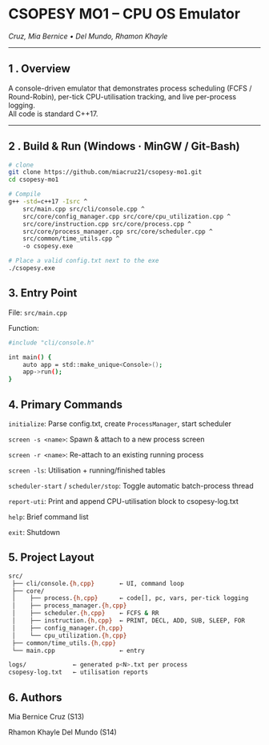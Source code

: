 # CSOPESY MO1 – CPU OS Emulator  
*Cruz, Mia Bernice  •  Del Mundo, Rhamon Khayle*  

---

## 1 . Overview
A console-driven emulator that demonstrates process scheduling (FCFS / Round-Robin), per-tick CPU-utilisation tracking, and live per-process logging.  
All code is standard C++17.

---

## 2 . Build & Run (Windows · MinGW / Git-Bash)

```bash
# clone
git clone https://github.com/miacruz21/csopesy-mo1.git
cd csopesy-mo1

# Compile
g++ -std=c++17 -Isrc ^
    src/main.cpp src/cli/console.cpp ^
    src/core/config_manager.cpp src/core/cpu_utilization.cpp ^
    src/core/instruction.cpp src/core/process.cpp ^
    src/core/process_manager.cpp src/core/scheduler.cpp ^
    src/common/time_utils.cpp ^
    -o csopesy.exe

# Place a valid config.txt next to the exe
./csopesy.exe
```

## 3. Entry Point
File: `src/main.cpp`

Function:
```bash
#include "cli/console.h"

int main() {
    auto app = std::make_unique<Console>();
    app->run();
}
```

## 4. Primary Commands

`initialize`:    Parse config.txt, create `ProcessManager`, start scheduler

`screen -s <name>`:    Spawn & attach to a new process screen

`screen -r <name>`:    Re-attach to an existing running process

`screen -ls`:    	Utilisation + running/finished tables

`scheduler-start` / `scheduler/stop`:    Toggle automatic batch-process thread

`report-uti`:    	Print and append CPU-utilisation block to csopesy-log.txt

`help`:    Brief command list

`exit`:    Shutdown


## 5. Project Layout

```bash
src/
 ├── cli/console.{h,cpp}       ← UI, command loop
 ├── core/
 │    ├── process.{h,cpp}      ← code[], pc, vars, per-tick logging
 │    ├── process_manager.{h,cpp}
 │    ├── scheduler.{h,cpp}    ← FCFS & RR
 │    ├── instruction.{h,cpp}  ← PRINT, DECL, ADD, SUB, SLEEP, FOR
 │    ├── config_manager.{h,cpp}
 │    └── cpu_utilization.{h,cpp}
 ├── common/time_utils.{h,cpp}
 └── main.cpp                  ← entry

logs/             ← generated p<N>.txt per process  
csopesy-log.txt   ← utilisation reports
```

## 6. Authors

Mia Bernice Cruz (S13)


Rhamon Khayle Del Mundo (S14)




